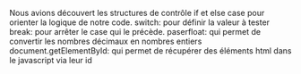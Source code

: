 Nous avions découvert les structures de contrôle if et else case pour orienter la logique de notre code. 
switch: pour définir la valeur à tester
break: pour arrêter le case qui le précède.
paserfloat: qui permet de convertir les nombres décimaux en nombres entiers
document.getElementById: qui permet de récupérer des éléments html dans le javascript via leur id


